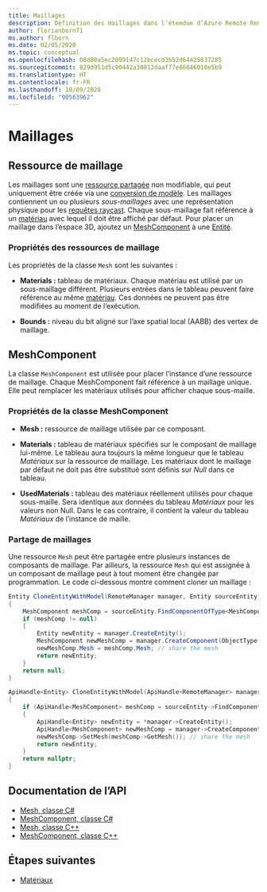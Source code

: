 ```yaml
---
title: Maillages
description: Définition des maillages dans l’étendue d’Azure Remote Rendering
author: florianborn71
ms.author: flborn
ms.date: 02/05/2020
ms.topic: conceptual
ms.openlocfilehash: 08d80a5ec2099147c12bcecd3b52d64429837285
ms.sourcegitcommit: 829d951d5c90442a38012daaf77e86046018e5b9
ms.translationtype: HT
ms.contentlocale: fr-FR
ms.lasthandoff: 10/09/2020
ms.locfileid: "90563962"
---
```

# <a name="meshes"></a>Maillages

## <a name="mesh-resource"></a>Ressource de maillage

Les maillages sont une [ressource partagée](../concepts/lifetime.md) non modifiable, qui peut uniquement être créée via une [conversion de modèle](../how-tos/conversion/model-conversion.md). Les maillages contiennent un ou plusieurs *sous-maillages* avec une représentation physique pour les [requêtes raycast](../overview/features/spatial-queries.md). Chaque sous-maillage fait référence à un [matériau](materials.md) avec lequel il doit être affiché par défaut. Pour placer un maillage dans l’espace 3D, ajoutez un [MeshComponent](#meshcomponent) à une [Entité](entities.md).

### <a name="mesh-resource-properties"></a>Propriétés des ressources de maillage

Les propriétés de la classe `Mesh` sont les suivantes :

* **Materials :** tableau de matériaux. Chaque matériau est utilisé par un sous-maillage différent. Plusieurs entrées dans le tableau peuvent faire référence au même [matériau](materials.md). Ces données ne peuvent pas être modifiées au moment de l’exécution.

* **Bounds :** niveau du bit aligné sur l’axe spatial local (AABB) des vertex de maillage.

## <a name="meshcomponent"></a>MeshComponent

La classe `MeshComponent` est utilisée pour placer l’instance d’une ressource de maillage. Chaque MeshComponent fait référence à un maillage unique. Elle peut remplacer les matériaux utilisés pour afficher chaque sous-maille.

### <a name="meshcomponent-properties"></a>Propriétés de la classe MeshComponent

* **Mesh :** ressource de maillage utilisée par ce composant.

* **Materials :** tableau de matériaux spécifiés sur le composant de maillage lui-même. Le tableau aura toujours la même longueur que le tableau *Matériaux* sur la ressource de maillage. Les matériaux dont le maillage par défaut ne doit pas être substitué sont définis sur *Null* dans ce tableau.

* **UsedMaterials :** tableau des matériaux réellement utilisés pour chaque sous-maille. Sera identique aux données du tableau *Matériaux* pour les valeurs non Null. Dans le cas contraire, il contient la valeur du tableau *Matériaux* de l’instance de maille.

### <a name="sharing-of-meshes"></a>Partage de maillages

Une ressource `Mesh` peut être partagée entre plusieurs instances de composants de maillage. Par ailleurs, la ressource `Mesh` qui est assignée à un composant de maillage peut à tout moment être changée par programmation. Le code ci-dessous montre comment cloner un maillage :

```cs
Entity CloneEntityWithModel(RemoteManager manager, Entity sourceEntity)
{
    MeshComponent meshComp = sourceEntity.FindComponentOfType<MeshComponent>();
    if (meshComp != null)
    {
        Entity newEntity = manager.CreateEntity();
        MeshComponent newMeshComp = manager.CreateComponent(ObjectType.MeshComponent, newEntity) as MeshComponent;
        newMeshComp.Mesh = meshComp.Mesh; // share the mesh
        return newEntity;
    }
    return null;
}
```

```cpp
ApiHandle<Entity> CloneEntityWithModel(ApiHandle<RemoteManager> manager, ApiHandle<Entity> sourceEntity)
{
    if (ApiHandle<MeshComponent> meshComp = sourceEntity->FindComponentOfType<MeshComponent>())
    {
        ApiHandle<Entity> newEntity = *manager->CreateEntity();
        ApiHandle<MeshComponent> newMeshComp = manager->CreateComponent(ObjectType::MeshComponent, newEntity)->as<RemoteRendering::MeshComponent>();
        newMeshComp->SetMesh(meshComp->GetMesh()); // share the mesh
        return newEntity;
    }
    return nullptr;
}
```

## <a name="api-documentation"></a>Documentation de l’API

* [Mesh, classe C#](https://docs.microsoft.com/dotnet/api/microsoft.azure.remoterendering.mesh)
* [MeshComponent, classe C#](https://docs.microsoft.com/dotnet/api/microsoft.azure.remoterendering.meshcomponent)
* [Mesh, classe C++](https://docs.microsoft.com/cpp/api/remote-rendering/mesh)
* [MeshComponent, classe C++](https://docs.microsoft.com/cpp/api/remote-rendering/meshcomponent)


## <a name="next-steps"></a>Étapes suivantes

* [Matériaux](materials.md)
